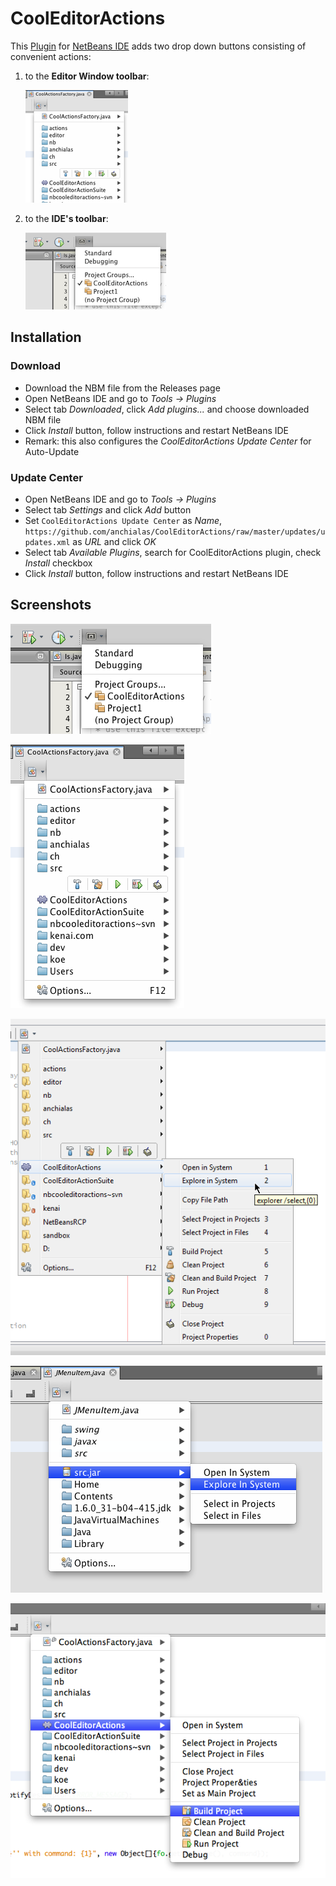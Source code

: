 # CoolEditorActions
This [Plugin](https://netbeans.apache.org/plugins/) for [NetBeans IDE](https://netbeans.apache.org/) adds two drop down buttons consisting of convenient actions:
  1. to the **Editor Window toolbar**:

     ![Drowdown Menu small](res/FileContextAction-ExperimentalMenuItemButtons-OSX-V1.5.0-small.png)
  1. to the **IDE's toolbar**:

     ![Drowdown Menu small](res/ToolbarButton-ProjectGroups-OSX-V1.7.0-small.png)


## Installation

### Download
  - Download the NBM file from the Releases page
  - Open NetBeans IDE and go to _Tools → Plugins_
  - Select tab _Downloaded_, click _Add plugins..._ and choose downloaded NBM file
  - Click _Install_ button, follow instructions and restart NetBeans IDE
  - Remark: this also configures the _CoolEditorActions Update Center_ for Auto-Update

### Update Center
  - Open NetBeans IDE and go to _Tools → Plugins_
  - Select tab _Settings_ and click _Add_ button
  - Set `CoolEditorActions Update Center` as _Name_,
  `https://github.com/anchialas/CoolEditorActions/raw/master/updates/updates.xml` as _URL_ and click _OK_
  - Select tab _Available Plugins_, search for CoolEditorActions plugin, check _Install_ checkbox
  - Click _Install_ button, follow instructions and restart NetBeans IDE

## Screenshots

![Toolbar Button OSX](res/ToolbarButton-ProjectGroups-OSX-V1.7.0.png)

![Drowdown Menu OSX](res/FileContextAction-ExperimentalMenuItemButtons-OSX-V1.5.0.png)

![Popup Project Win7](res/FileContextAction-Popup-ExperimentalMenuItemButtons-Win7-V1.5.0.png)

![Popup Jar OSX](res/FileContextAction-Popup-jarfile-OSX-V1.2.0.png)

![Popup Project OSX](res/FileContextAction-Popup-OSX-V1.1.19.png)
